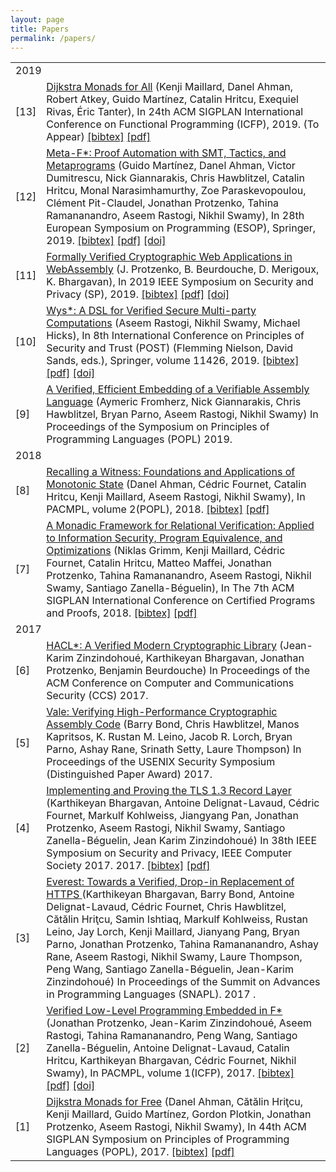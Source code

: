 ```yaml
---
layout: page
title: Papers
permalink: /papers/
---
```


<table class="result">
<tbody>

<tr><td colspan="2" class="sheader">2019</td></tr>

<tr class="bibline"><td class="bibref"><a class="bibanchor" name="13"></a>[13]</td><td class="bibitem"><span itemscope itemtype="http://schema.org/ScholarlyArticle"> <a href="https://arxiv.org/abs/1903.01237"><span class="bibtitle"  itemprop="name">Dijkstra Monads for All</span></a> (<span class="bibauthor"><span itemprop="author"  itemtype="http://schema.org/Person">Kenji Maillard</span>, <span itemprop="author"  itemtype="http://schema.org/Person">Danel Ahman</span>, <span itemprop="author"  itemtype="http://schema.org/Person">Robert Atkey</span>, <span itemprop="author"  itemtype="http://schema.org/Person">Guido Mart&iacute;nez</span>, <span itemprop="author"  itemtype="http://schema.org/Person">Catalin Hritcu</span>, <span itemprop="author"  itemtype="http://schema.org/Person">Exequiel Rivas</span>, <span itemprop="author"  itemtype="http://schema.org/Person">&Eacute;ric Tanter</span></span>), <span class="bibbooktitle">In <span itemprop="isPartOf">24th ACM SIGPLAN International Conference on Functional Programming (ICFP)</span></span>, <span itemprop="datePublished">2019</span>. (To Appear)<span class="Z3988" title="ctx_ver=Z39.88-2004&amp;rft_val_fmt=info%3Aofi%2Ffmt%3Akev%3Amtx%3Abook&amp;rft.atitle=Dijkstra+Monads+for+All&amp;rft.btitle=24th+ACM+SIGPLAN+International+Conference+on+Functional+Programming+%28ICFP%29&amp;rft.genre=bookitem&amp;rft.pub=&amp;rft_id=https%3A%2F%2Farxiv.org%2Fabs%2F1903.01237&amp;rfr_id=info%3Asid%2Fwww.fstar-lang.org%3Afstar.bib&amp;rft.date=2019&amp;rft.au=%3Cspan+itemprop%3D%22author%22++itemtype%3D%22http%3A%2F%2Fschema.org%2FPerson%22%3EKenji+Maillard%3C%2Fspan%3E&amp;rft.au=%3Cspan+itemprop%3D%22author%22++itemtype%3D%22http%3A%2F%2Fschema.org%2FPerson%22%3EDanel+Ahman%3C%2Fspan%3E&amp;rft.au=%3Cspan+itemprop%3D%22author%22++itemtype%3D%22http%3A%2F%2Fschema.org%2FPerson%22%3ERobert+Atkey%3C%2Fspan%3E&amp;rft.au=%3Cspan+itemprop%3D%22author%22++itemtype%3D%22http%3A%2F%2Fschema.org%2FPerson%22%3EGuido+Mart%C3%ADnez%3C%2Fspan%3E&amp;rft.au=%3Cspan+itemprop%3D%22author%22++itemtype%3D%22http%3A%2F%2Fschema.org%2FPerson%22%3ECatalin+Hritcu%3C%2Fspan%3E&amp;rft.au=%3Cspan+itemprop%3D%22author%22++itemtype%3D%22http%3A%2F%2Fschema.org%2FPerson%22%3EExequiel+Rivas%3C%2Fspan%3E&amp;rft.au=%3Cspan+itemprop%3D%22author%22++itemtype%3D%22http%3A%2F%2Fschema.org%2FPerson%22%3E%C3%89ric+Tanter%3C%2Fspan%3E"></span></span> <span class="bibmenu"><a class="biburl" title="dm4all" href="bibtexbrowser.php?key=dm4all&amp;bib=fstar.bib">[bibtex]</a> <a href="https://arxiv.org/abs/1903.01237">[pdf]</a></span></td></tr>

<tr class="bibline"><td class="bibref"><a class="bibanchor" name="12"></a>[12]</td><td class="bibitem"><span itemscope itemtype="http://schema.org/ScholarlyArticle"> <a href="https://fstar-lang.org/papers/metafstar"><span class="bibtitle"  itemprop="name">Meta-F*: Proof Automation with SMT, Tactics, and Metaprograms</span></a> (<span class="bibauthor"><span itemprop="author"  itemtype="http://schema.org/Person">Guido Mart&iacute;nez</span>, <span itemprop="author"  itemtype="http://schema.org/Person">Danel Ahman</span>, <span itemprop="author"  itemtype="http://schema.org/Person">Victor Dumitrescu</span>, <span itemprop="author"  itemtype="http://schema.org/Person">Nick Giannarakis</span>, <span itemprop="author"  itemtype="http://schema.org/Person">Chris Hawblitzel</span>, <span itemprop="author"  itemtype="http://schema.org/Person">Catalin Hritcu</span>, <span itemprop="author"  itemtype="http://schema.org/Person">Monal Narasimhamurthy</span>, <span itemprop="author"  itemtype="http://schema.org/Person">Zoe Paraskevopoulou</span>, <span itemprop="author"  itemtype="http://schema.org/Person">Cl&eacute;ment Pit-Claudel</span>, <span itemprop="author"  itemtype="http://schema.org/Person">Jonathan Protzenko</span>, <span itemprop="author"  itemtype="http://schema.org/Person">Tahina Ramananandro</span>, <span itemprop="author"  itemtype="http://schema.org/Person">Aseem Rastogi</span>, <span itemprop="author"  itemtype="http://schema.org/Person">Nikhil Swamy</span></span>), <span class="bibbooktitle">In <span itemprop="isPartOf">28th European Symposium on Programming (ESOP)</span></span>, <span class="bibpublisher">Springer</span>, <span itemprop="datePublished">2019</span>.<span class="Z3988" title="ctx_ver=Z39.88-2004&amp;rft_val_fmt=info%3Aofi%2Ffmt%3Akev%3Amtx%3Abook&amp;rft.atitle=Meta-F%2A%3A+Proof+Automation+with+SMT%2C+Tactics%2C+and+Metaprograms&amp;rft.btitle=28th+European+Symposium+on+Programming+%28ESOP%29&amp;rft.genre=bookitem&amp;rft.pub=Springer&amp;rft_id=https%3A%2F%2Ffstar-lang.org%2Fpapers%2Fmetafstar&amp;rfr_id=info%3Asid%2Fwww.fstar-lang.org%3Afstar.bib&amp;rft.date=2019&amp;rft.au=%3Cspan+itemprop%3D%22author%22++itemtype%3D%22http%3A%2F%2Fschema.org%2FPerson%22%3EGuido+Mart%C3%ADnez%3C%2Fspan%3E&amp;rft.au=%3Cspan+itemprop%3D%22author%22++itemtype%3D%22http%3A%2F%2Fschema.org%2FPerson%22%3EDanel+Ahman%3C%2Fspan%3E&amp;rft.au=%3Cspan+itemprop%3D%22author%22++itemtype%3D%22http%3A%2F%2Fschema.org%2FPerson%22%3EVictor+Dumitrescu%3C%2Fspan%3E&amp;rft.au=%3Cspan+itemprop%3D%22author%22++itemtype%3D%22http%3A%2F%2Fschema.org%2FPerson%22%3ENick+Giannarakis%3C%2Fspan%3E&amp;rft.au=%3Cspan+itemprop%3D%22author%22++itemtype%3D%22http%3A%2F%2Fschema.org%2FPerson%22%3EChris+Hawblitzel%3C%2Fspan%3E&amp;rft.au=%3Cspan+itemprop%3D%22author%22++itemtype%3D%22http%3A%2F%2Fschema.org%2FPerson%22%3ECatalin+Hritcu%3C%2Fspan%3E&amp;rft.au=%3Cspan+itemprop%3D%22author%22++itemtype%3D%22http%3A%2F%2Fschema.org%2FPerson%22%3EMonal+Narasimhamurthy%3C%2Fspan%3E&amp;rft.au=%3Cspan+itemprop%3D%22author%22++itemtype%3D%22http%3A%2F%2Fschema.org%2FPerson%22%3EZoe+Paraskevopoulou%3C%2Fspan%3E&amp;rft.au=%3Cspan+itemprop%3D%22author%22++itemtype%3D%22http%3A%2F%2Fschema.org%2FPerson%22%3ECl%C3%A9ment+Pit-Claudel%3C%2Fspan%3E&amp;rft.au=%3Cspan+itemprop%3D%22author%22++itemtype%3D%22http%3A%2F%2Fschema.org%2FPerson%22%3EJonathan+Protzenko%3C%2Fspan%3E&amp;rft.au=%3Cspan+itemprop%3D%22author%22++itemtype%3D%22http%3A%2F%2Fschema.org%2FPerson%22%3ETahina+Ramananandro%3C%2Fspan%3E&amp;rft.au=%3Cspan+itemprop%3D%22author%22++itemtype%3D%22http%3A%2F%2Fschema.org%2FPerson%22%3EAseem+Rastogi%3C%2Fspan%3E&amp;rft.au=%3Cspan+itemprop%3D%22author%22++itemtype%3D%22http%3A%2F%2Fschema.org%2FPerson%22%3ENikhil+Swamy%3C%2Fspan%3E"></span></span> <span class="bibmenu"><a class="biburl" title="metafstar" href="bibtexbrowser.php?key=metafstar&amp;bib=fstar.bib">[bibtex]</a> <a href="https://fstar-lang.org/papers/metafstar">[pdf]</a> <a href="http://dx.doi.org/10.1007/978-3-030-17184-1_2">[doi]</a></span></td></tr>

<tr class="bibline"><td class="bibref"><a class="bibanchor" name="11"></a>[11]</td><td class="bibitem"><span itemscope itemtype="http://schema.org/ScholarlyArticle"> <a href="https://doi.ieeecomputersociety.org/10.1109/SP.2019.00064"><span class="bibtitle"  itemprop="name">Formally Verified Cryptographic Web Applications in WebAssembly</span></a> (<span class="bibauthor"><span itemprop="author"  itemtype="http://schema.org/Person">J. Protzenko</span>, <span itemprop="author"  itemtype="http://schema.org/Person">B. Beurdouche</span>, <span itemprop="author"  itemtype="http://schema.org/Person">D. Merigoux</span>, <span itemprop="author"  itemtype="http://schema.org/Person">K. Bhargavan</span></span>), <span class="bibbooktitle">In <span itemprop="isPartOf">2019 IEEE Symposium on Security and Privacy (SP)</span></span>, <span itemprop="datePublished">2019</span>.<span class="Z3988" title="ctx_ver=Z39.88-2004&amp;rft_val_fmt=info%3Aofi%2Ffmt%3Akev%3Amtx%3Abook&amp;rft.atitle=Formally+Verified+Cryptographic+Web+Applications+in+WebAssembly&amp;rft.btitle=2019+IEEE+Symposium+on+Security+and+Privacy+%28SP%29&amp;rft.genre=bookitem&amp;rft.pub=&amp;rft_id=https%3A%2F%2Fdoi.ieeecomputersociety.org%2F10.1109%2FSP.2019.00064&amp;rfr_id=info%3Asid%2Fwww.fstar-lang.org%3Afstar.bib&amp;rft.date=2019&amp;rft.au=%3Cspan+itemprop%3D%22author%22++itemtype%3D%22http%3A%2F%2Fschema.org%2FPerson%22%3EJ.+Protzenko%3C%2Fspan%3E&amp;rft.au=%3Cspan+itemprop%3D%22author%22++itemtype%3D%22http%3A%2F%2Fschema.org%2FPerson%22%3EB.+Beurdouche%3C%2Fspan%3E&amp;rft.au=%3Cspan+itemprop%3D%22author%22++itemtype%3D%22http%3A%2F%2Fschema.org%2FPerson%22%3ED.+Merigoux%3C%2Fspan%3E&amp;rft.au=%3Cspan+itemprop%3D%22author%22++itemtype%3D%22http%3A%2F%2Fschema.org%2FPerson%22%3EK.+Bhargavan%3C%2Fspan%3E"></span></span> <span class="bibmenu"><a class="biburl" title="whacl" href="bibtexbrowser.php?key=whacl&amp;bib=fstar.bib">[bibtex]</a> <a href="https://doi.ieeecomputersociety.org/10.1109/SP.2019.00064">[pdf]</a> <a href="http://dx.doi.org/10.1109/SP.2019.00064">[doi]</a></span></td></tr>

<tr class="bibline"><td class="bibref"><a class="bibanchor" name="10"></a>[10]</td><td class="bibitem"><span itemscope itemtype="http://schema.org/ScholarlyArticle"> <a href="https://doi.org/10.1007/978-3-030-17138-4\_5"><span class="bibtitle"  itemprop="name">Wys*: A DSL for Verified Secure Multi-party Computations</span></a> (<span class="bibauthor"><span itemprop="author"  itemtype="http://schema.org/Person">Aseem Rastogi</span>, <span itemprop="author"  itemtype="http://schema.org/Person">Nikhil Swamy</span>, <span itemprop="author"  itemtype="http://schema.org/Person">Michael Hicks</span></span>), <span class="bibbooktitle">In <span itemprop="isPartOf">8th International Conference on Principles of Security and Trust (POST)</span> (Flemming Nielson, David Sands, eds.)</span>, <span class="bibpublisher">Springer</span>, volume 11426, <span itemprop="datePublished">2019</span>.<span class="Z3988" title="ctx_ver=Z39.88-2004&amp;rft_val_fmt=info%3Aofi%2Ffmt%3Akev%3Amtx%3Abook&amp;rft.atitle=Wys%2A%3A+A+DSL+for+Verified+Secure+Multi-party+Computations&amp;rft.btitle=8th+International+Conference+on+Principles+of+Security+and+Trust+%28POST%29&amp;rft.genre=bookitem&amp;rft.pub=Springer&amp;rft_id=https%3A%2F%2Fdoi.org%2F10.1007%2F978-3-030-17138-4%5C_5&amp;rfr_id=info%3Asid%2Fwww.fstar-lang.org%3Afstar.bib&amp;rft.date=2019&amp;rft.au=%3Cspan+itemprop%3D%22author%22++itemtype%3D%22http%3A%2F%2Fschema.org%2FPerson%22%3EAseem+Rastogi%3C%2Fspan%3E&amp;rft.au=%3Cspan+itemprop%3D%22author%22++itemtype%3D%22http%3A%2F%2Fschema.org%2FPerson%22%3ENikhil+Swamy%3C%2Fspan%3E&amp;rft.au=%3Cspan+itemprop%3D%22author%22++itemtype%3D%22http%3A%2F%2Fschema.org%2FPerson%22%3EMichael+Hicks%3C%2Fspan%3E"></span></span> <span class="bibmenu"><a class="biburl" title="wysstar" href="bibtexbrowser.php?key=wysstar&amp;bib=fstar.bib">[bibtex]</a> <a href="https://doi.org/10.1007/978-3-030-17138-4\_5">[pdf]</a> <a href="http://dx.doi.org/10.1007/978-3-030-17138-4_5">[doi]</a></span></td></tr>

<tr class="bibline"><td class="bibref">[9]</td>
  <td class="bibitem">
    <span itemscope="" itemtype="http://schema.org/ScholarlyArticle"> <a href="/assets/vale-popl.pdf">
      <span class="bibtitle" itemprop="name">A Verified, Efficient Embedding of a Verifiable Assembly Language</span></a>
      (<span class="bibauthor"><span itemprop="author" itemtype="http://schema.org/Person">Aymeric Fromherz</span>,
<span itemprop="author" itemtype="http://schema.org/Person">Nick Giannarakis</span>,
<span itemprop="author" itemtype="http://schema.org/Person">Chris Hawblitzel</span>,
<span itemprop="author" itemtype="http://schema.org/Person">Bryan Parno</span>,
<span itemprop="author" itemtype="http://schema.org/Person">Aseem Rastogi</span>,
<span itemprop="author" itemtype="http://schema.org/Person">Nikhil Swamy</span></span>)
      <span class="bibbooktitle">
        <span itemprop="isPartOf">In Proceedings of the Symposium on Principles of Programming Languages (POPL)</span>
      </span>
      <span itemprop="datePublished">2019</span>.
    </span>
  </td>
</tr>

<tr><td colspan="2" class="sheader">2018</td></tr>

<tr class="bibline"><td class="bibref"><a class="bibanchor" name="8"></a>[8]</td><td class="bibitem"><span itemscope itemtype="http://schema.org/ScholarlyArticle"> <a href="https://arxiv.org/abs/1707.02466"><span class="bibtitle"  itemprop="name">Recalling a Witness: Foundations and Applications of Monotonic State</span></a> (<span class="bibauthor"><span itemprop="author"  itemtype="http://schema.org/Person">Danel Ahman</span>, <span itemprop="author"  itemtype="http://schema.org/Person">C&eacute;dric Fournet</span>, <span itemprop="author"  itemtype="http://schema.org/Person">Catalin Hritcu</span>, <span itemprop="author"  itemtype="http://schema.org/Person">Kenji Maillard</span>, <span itemprop="author"  itemtype="http://schema.org/Person">Aseem Rastogi</span>, <span itemprop="author"  itemtype="http://schema.org/Person">Nikhil Swamy</span></span>), <span class="bibbooktitle">In <span itemprop="isPartOf">PACMPL</span></span>, volume 2(POPL), <span itemprop="datePublished">2018</span>.<span class="Z3988" title="ctx_ver=Z39.88-2004&amp;rft_val_fmt=info%3Aofi%2Ffmt%3Akev%3Amtx%3Ajournal&amp;rft.atitle=Recalling+a+Witness%3A+Foundations+and+Applications+of+Monotonic+State&amp;rft.jtitle=PACMPL&amp;rft.volume=2&amp;rft.issue=&amp;rft.pub=&amp;rft_id=https%3A%2F%2Farxiv.org%2Fabs%2F1707.02466&amp;rfr_id=info%3Asid%2Fwww.fstar-lang.org%3Afstar.bib&amp;rft.date=2018&amp;rft.au=%3Cspan+itemprop%3D%22author%22++itemtype%3D%22http%3A%2F%2Fschema.org%2FPerson%22%3EDanel+Ahman%3C%2Fspan%3E&amp;rft.au=%3Cspan+itemprop%3D%22author%22++itemtype%3D%22http%3A%2F%2Fschema.org%2FPerson%22%3EC%C3%A9dric+Fournet%3C%2Fspan%3E&amp;rft.au=%3Cspan+itemprop%3D%22author%22++itemtype%3D%22http%3A%2F%2Fschema.org%2FPerson%22%3ECatalin+Hritcu%3C%2Fspan%3E&amp;rft.au=%3Cspan+itemprop%3D%22author%22++itemtype%3D%22http%3A%2F%2Fschema.org%2FPerson%22%3EKenji+Maillard%3C%2Fspan%3E&amp;rft.au=%3Cspan+itemprop%3D%22author%22++itemtype%3D%22http%3A%2F%2Fschema.org%2FPerson%22%3EAseem+Rastogi%3C%2Fspan%3E&amp;rft.au=%3Cspan+itemprop%3D%22author%22++itemtype%3D%22http%3A%2F%2Fschema.org%2FPerson%22%3ENikhil+Swamy%3C%2Fspan%3E"></span></span> <span class="bibmenu"><a class="biburl" title="preorders" href="bibtexbrowser.php?key=preorders&amp;bib=fstar.bib">[bibtex]</a> <a href="https://arxiv.org/abs/1707.02466">[pdf]</a></span></td></tr>

<tr class="bibline"><td class="bibref"><a class="bibanchor" name="7"></a>[7]</td><td class="bibitem"><span itemscope itemtype="http://schema.org/ScholarlyArticle"> <a href="https://arxiv.org/abs/1703.00055"><span class="bibtitle"  itemprop="name">A Monadic Framework for Relational Verification: Applied to Information Security, Program Equivalence, and Optimizations</span></a> (<span class="bibauthor"><span itemprop="author"  itemtype="http://schema.org/Person">Niklas Grimm</span>, <span itemprop="author"  itemtype="http://schema.org/Person">Kenji Maillard</span>, <span itemprop="author"  itemtype="http://schema.org/Person">C&eacute;dric Fournet</span>, <span itemprop="author"  itemtype="http://schema.org/Person">Catalin Hritcu</span>, <span itemprop="author"  itemtype="http://schema.org/Person">Matteo Maffei</span>, <span itemprop="author"  itemtype="http://schema.org/Person">Jonathan Protzenko</span>, <span itemprop="author"  itemtype="http://schema.org/Person">Tahina Ramananandro</span>, <span itemprop="author"  itemtype="http://schema.org/Person">Aseem Rastogi</span>, <span itemprop="author"  itemtype="http://schema.org/Person">Nikhil Swamy</span>, <span itemprop="author"  itemtype="http://schema.org/Person">Santiago Zanella-B&eacute;guelin</span></span>), <span class="bibbooktitle">In <span itemprop="isPartOf">The 7th ACM SIGPLAN International Conference on Certified Programs and Proofs</span></span>, <span itemprop="datePublished">2018</span>.<span class="Z3988" title="ctx_ver=Z39.88-2004&amp;rft_val_fmt=info%3Aofi%2Ffmt%3Akev%3Amtx%3Abook&amp;rft.atitle=A+Monadic+Framework+for+Relational+Verification%3A+Applied+to+Information+Security%2C+Program+Equivalence%2C+and+Optimizations&amp;rft.btitle=The+7th+ACM+SIGPLAN+International+Conference+on+Certified+Programs+and+Proofs&amp;rft.genre=bookitem&amp;rft.pub=&amp;rft_id=https%3A%2F%2Farxiv.org%2Fabs%2F1703.00055&amp;rfr_id=info%3Asid%2Fwww.fstar-lang.org%3Afstar.bib&amp;rft.date=2018&amp;rft.au=%3Cspan+itemprop%3D%22author%22++itemtype%3D%22http%3A%2F%2Fschema.org%2FPerson%22%3ENiklas+Grimm%3C%2Fspan%3E&amp;rft.au=%3Cspan+itemprop%3D%22author%22++itemtype%3D%22http%3A%2F%2Fschema.org%2FPerson%22%3EKenji+Maillard%3C%2Fspan%3E&amp;rft.au=%3Cspan+itemprop%3D%22author%22++itemtype%3D%22http%3A%2F%2Fschema.org%2FPerson%22%3EC%C3%A9dric+Fournet%3C%2Fspan%3E&amp;rft.au=%3Cspan+itemprop%3D%22author%22++itemtype%3D%22http%3A%2F%2Fschema.org%2FPerson%22%3ECatalin+Hritcu%3C%2Fspan%3E&amp;rft.au=%3Cspan+itemprop%3D%22author%22++itemtype%3D%22http%3A%2F%2Fschema.org%2FPerson%22%3EMatteo+Maffei%3C%2Fspan%3E&amp;rft.au=%3Cspan+itemprop%3D%22author%22++itemtype%3D%22http%3A%2F%2Fschema.org%2FPerson%22%3EJonathan+Protzenko%3C%2Fspan%3E&amp;rft.au=%3Cspan+itemprop%3D%22author%22++itemtype%3D%22http%3A%2F%2Fschema.org%2FPerson%22%3ETahina+Ramananandro%3C%2Fspan%3E&amp;rft.au=%3Cspan+itemprop%3D%22author%22++itemtype%3D%22http%3A%2F%2Fschema.org%2FPerson%22%3EAseem+Rastogi%3C%2Fspan%3E&amp;rft.au=%3Cspan+itemprop%3D%22author%22++itemtype%3D%22http%3A%2F%2Fschema.org%2FPerson%22%3ENikhil+Swamy%3C%2Fspan%3E&amp;rft.au=%3Cspan+itemprop%3D%22author%22++itemtype%3D%22http%3A%2F%2Fschema.org%2FPerson%22%3ESantiago+Zanella-B%C3%A9guelin%3C%2Fspan%3E"></span></span> <span class="bibmenu"><a class="biburl" title="relational" href="bibtexbrowser.php?key=relational&amp;bib=fstar.bib">[bibtex]</a> <a href="https://arxiv.org/abs/1703.00055">[pdf]</a></span></td></tr>

<tr><td colspan="2" class="sheader">2017</td></tr>

<tr class="bibline"><td class="bibref">[6]</td>
  <td class="bibitem">
    <span itemscope="" itemtype="http://schema.org/ScholarlyArticle"> <a href="https://eprint.iacr.org/2017/536">
      <span class="bibtitle" itemprop="name">HACL*: A Verified Modern Cryptographic Library</span></a>
      (<span class="bibauthor"><span itemprop="author" itemtype="http://schema.org/Person">Jean-Karim Zinzindohoué</span>,
<span itemprop="author" itemtype="http://schema.org/Person">Karthikeyan Bhargavan</span>,
<span itemprop="author" itemtype="http://schema.org/Person">Jonathan Protzenko</span>,
<span itemprop="author" itemtype="http://schema.org/Person">Benjamin Beurdouche</span></span>)
      <span class="bibbooktitle">
        <span itemprop="isPartOf">In Proceedings of the ACM Conference on Computer and Communications Security (CCS)</span>
      </span>
      <span itemprop="datePublished">2017</span>.
    </span>
  </td>
</tr>

<tr class="bibline"><td class="bibref">[5]</td>
  <td class="bibitem">
    <span itemscope="" itemtype="http://schema.org/ScholarlyArticle"> <a href="/assets/vale2017.pdf">
      <span class="bibtitle" itemprop="name">Vale: Verifying High-Performance Cryptographic Assembly Code</span></a>
      (<span class="bibauthor"><span itemprop="author" itemtype="http://schema.org/Person">Barry Bond</span>,
<span itemprop="author" itemtype="http://schema.org/Person">Chris Hawblitzel</span>,
<span itemprop="author" itemtype="http://schema.org/Person">Manos Kapritsos</span>,
<span itemprop="author" itemtype="http://schema.org/Person">K. Rustan M. Leino</span>,
<span itemprop="author" itemtype="http://schema.org/Person">Jacob R. Lorch</span>,
<span itemprop="author" itemtype="http://schema.org/Person">Bryan Parno</span>,
<span itemprop="author" itemtype="http://schema.org/Person">Ashay Rane</span>,
<span itemprop="author" itemtype="http://schema.org/Person">Srinath Setty</span>,
<span itemprop="author" itemtype="http://schema.org/Person">Laure Thompson</span></span>)
      <span class="bibbooktitle">
        <span itemprop="isPartOf">In Proceedings of the USENIX Security Symposium (Distinguished Paper Award)</span>
      </span>
      <span itemprop="datePublished">2017</span>.
    </span>
  </td>
</tr>

<tr class="bibline"><td class="bibref">[4]</td><td class="bibitem"><span itemscope="" itemtype="http://schema.org/ScholarlyArticle"> <a href="https://eprint.iacr.org/2016/1178"><span class="bibtitle" itemprop="name">Implementing and Proving the TLS 1.3 Record Layer</span></a> (<span class="bibauthor"><span itemprop="author" itemtype="http://schema.org/Person">Karthikeyan Bhargavan</span>, <span itemprop="author" itemtype="http://schema.org/Person">Antoine Delignat-Lavaud</span>, <span itemprop="author" itemtype="http://schema.org/Person">Cédric Fournet</span>, <span itemprop="author" itemtype="http://schema.org/Person">Markulf Kohlweiss</span>, <span itemprop="author" itemtype="http://schema.org/Person">Jiangyang Pan</span>, <span itemprop="author" itemtype="http://schema.org/Person">Jonathan Protzenko</span>, <span itemprop="author" itemtype="http://schema.org/Person">Aseem Rastogi</span>, <span itemprop="author" itemtype="http://schema.org/Person">Nikhil Swamy</span>, <span itemprop="author" itemtype="http://schema.org/Person">Santiago Zanella-Béguelin</span>, <span itemprop="author" itemtype="http://schema.org/Person">Jean Karim Zinzindohoué</span></span>) <span class="bibbooktitle"> <span itemprop="isPartOf">In 38th IEEE Symposium on Security and Privacy, IEEE Computer Society 2017.</span></span> <span itemprop="datePublished">2017</span>. </span> <span class="bibmenu"><a class="biburl" title="Implementing and Proving the TLS 1.3 Record Layer" href="https://eprint.iacr.org/eprint-bin/cite.pl?entry=2016/1178">[bibtex]</a> <a href="https://eprint.iacr.org/2016/1178.pdf">[pdf]</a></span></td></tr>

<tr class="bibline">
<td class="bibref">
[3]</td>
<td class="bibitem">
<span itemscope="" itemtype="http://schema.org/ScholarlyArticle">
 <a href="/assets/snapl2017.pdf">
<span class="bibtitle" itemprop="name">
Everest: Towards a Verified, Drop-in Replacement of HTTPS</span>
</a>
 (<span class="bibauthor"><span itemprop="author" itemtype="http://schema.org/Person">Karthikeyan Bhargavan</span>,
<span itemprop="author" itemtype="http://schema.org/Person">Barry Bond</span>,
<span itemprop="author" itemtype="http://schema.org/Person">Antoine Delignat-Lavaud</span>,
<span itemprop="author" itemtype="http://schema.org/Person">Cédric Fournet</span>,
<span itemprop="author" itemtype="http://schema.org/Person">Chris Hawblitzel</span>,
<span itemprop="author" itemtype="http://schema.org/Person">Cătălin Hriţcu</span>,
<span itemprop="author" itemtype="http://schema.org/Person">Samin Ishtiaq</span>,
<span itemprop="author" itemtype="http://schema.org/Person">Markulf Kohlweiss</span>,
<span itemprop="author" itemtype="http://schema.org/Person">Rustan Leino</span>,
<span itemprop="author" itemtype="http://schema.org/Person">Jay Lorch</span>,
<span itemprop="author" itemtype="http://schema.org/Person">Kenji Maillard</span>,
<span itemprop="author" itemtype="http://schema.org/Person">Jianyang Pang</span>,
<span itemprop="author" itemtype="http://schema.org/Person">Bryan Parno</span>,
<span itemprop="author" itemtype="http://schema.org/Person">Jonathan Protzenko</span>,
<span itemprop="author" itemtype="http://schema.org/Person">Tahina Ramananandro</span>,
<span itemprop="author" itemtype="http://schema.org/Person">Ashay Rane</span>,
<span itemprop="author" itemtype="http://schema.org/Person">Aseem Rastogi</span>,
<span itemprop="author" itemtype="http://schema.org/Person">Nikhil Swamy</span>,
<span itemprop="author" itemtype="http://schema.org/Person">Laure Thompson</span>,
<span itemprop="author" itemtype="http://schema.org/Person">Peng Wang</span>,
<span itemprop="author" itemtype="http://schema.org/Person">Santiago Zanella-Béguelin</span>,
<span itemprop="author" itemtype="http://schema.org/Person">Jean-Karim Zinzindohoué</span></span>) <span class="bibbooktitle">
 <span itemprop="isPartOf">
In Proceedings of the Summit on Advances in Programming Languages (SNAPL).</span>
</span>
 <span itemprop="datePublished">
2017</span>
. </span>
</td>
</tr>

<tr class="bibline"><td class="bibref"><a class="bibanchor" name="12"></a>[2]</td><td class="bibitem"><span itemscope itemtype="http://schema.org/ScholarlyArticle"> <a href="http://arxiv.org/abs/1703.00053"><span class="bibtitle"  itemprop="name">Verified Low-Level Programming Embedded in F*</span></a> (<span class="bibauthor"><span itemprop="author"  itemtype="http://schema.org/Person">Jonathan Protzenko</span>, <span itemprop="author"  itemtype="http://schema.org/Person">Jean-Karim Zinzindohou&eacute;</span>, <span itemprop="author"  itemtype="http://schema.org/Person">Aseem Rastogi</span>, <span itemprop="author"  itemtype="http://schema.org/Person">Tahina Ramananandro</span>, <span itemprop="author"  itemtype="http://schema.org/Person">Peng Wang</span>, <span itemprop="author"  itemtype="http://schema.org/Person">Santiago Zanella-B&eacute;guelin</span>, <span itemprop="author"  itemtype="http://schema.org/Person">Antoine Delignat-Lavaud</span>, <span itemprop="author"  itemtype="http://schema.org/Person">Catalin Hritcu</span>, <span itemprop="author"  itemtype="http://schema.org/Person">Karthikeyan Bhargavan</span>, <span itemprop="author"  itemtype="http://schema.org/Person">C&eacute;dric Fournet</span>, <span itemprop="author"  itemtype="http://schema.org/Person">Nikhil Swamy</span></span>), <span class="bibbooktitle">In <span itemprop="isPartOf">PACMPL</span></span>, volume 1(ICFP), <span itemprop="datePublished">2017</span>.<span class="Z3988" title="ctx_ver=Z39.88-2004&amp;rft_val_fmt=info%3Aofi%2Ffmt%3Akev%3Amtx%3Ajournal&amp;rft.atitle=Verified+Low-Level+Programming+Embedded+in+F%2A&amp;rft.jtitle=PACMPL&amp;rft.volume=1&amp;rft.issue=&amp;rft.pub=&amp;rft_id=http%3A%2F%2Farxiv.org%2Fabs%2F1703.00053&amp;rfr_id=info%3Asid%2Fwww.fstar-lang.org%3Afstar.bib&amp;rft.date=2017&amp;rft.au=%3Cspan+itemprop%3D%22author%22++itemtype%3D%22http%3A%2F%2Fschema.org%2FPerson%22%3EJonathan+Protzenko%3C%2Fspan%3E&amp;rft.au=%3Cspan+itemprop%3D%22author%22++itemtype%3D%22http%3A%2F%2Fschema.org%2FPerson%22%3EJean-Karim+Zinzindohou%C3%A9%3C%2Fspan%3E&amp;rft.au=%3Cspan+itemprop%3D%22author%22++itemtype%3D%22http%3A%2F%2Fschema.org%2FPerson%22%3EAseem+Rastogi%3C%2Fspan%3E&amp;rft.au=%3Cspan+itemprop%3D%22author%22++itemtype%3D%22http%3A%2F%2Fschema.org%2FPerson%22%3ETahina+Ramananandro%3C%2Fspan%3E&amp;rft.au=%3Cspan+itemprop%3D%22author%22++itemtype%3D%22http%3A%2F%2Fschema.org%2FPerson%22%3EPeng+Wang%3C%2Fspan%3E&amp;rft.au=%3Cspan+itemprop%3D%22author%22++itemtype%3D%22http%3A%2F%2Fschema.org%2FPerson%22%3ESantiago+Zanella-B%C3%A9guelin%3C%2Fspan%3E&amp;rft.au=%3Cspan+itemprop%3D%22author%22++itemtype%3D%22http%3A%2F%2Fschema.org%2FPerson%22%3EAntoine+Delignat-Lavaud%3C%2Fspan%3E&amp;rft.au=%3Cspan+itemprop%3D%22author%22++itemtype%3D%22http%3A%2F%2Fschema.org%2FPerson%22%3ECatalin+Hritcu%3C%2Fspan%3E&amp;rft.au=%3Cspan+itemprop%3D%22author%22++itemtype%3D%22http%3A%2F%2Fschema.org%2FPerson%22%3EKarthikeyan+Bhargavan%3C%2Fspan%3E&amp;rft.au=%3Cspan+itemprop%3D%22author%22++itemtype%3D%22http%3A%2F%2Fschema.org%2FPerson%22%3EC%C3%A9dric+Fournet%3C%2Fspan%3E&amp;rft.au=%3Cspan+itemprop%3D%22author%22++itemtype%3D%22http%3A%2F%2Fschema.org%2FPerson%22%3ENikhil+Swamy%3C%2Fspan%3E"></span></span> <span class="bibmenu"><a class="biburl" title="lowstar" href="bibtexbrowser.php?key=lowstar&amp;bib=fstar.bib">[bibtex]</a> <a href="http://arxiv.org/abs/1703.00053">[pdf]</a> <a href="https://doi.org/10.1145/3110261">[doi]</a></span></td></tr>

<tr class="bibline"><td class="bibref">[1]</td><td class="bibitem"><span itemscope="" itemtype="http://schema.org/ScholarlyArticle"> <a href="https://www.fstar-lang.org/papers/dm4free/"><span class="bibtitle" itemprop="name">Dijkstra Monads for Free</span></a> (<span class="bibauthor"><span itemprop="author" itemtype="http://schema.org/Person">Danel Ahman</span>, <span itemprop="author" itemtype="http://schema.org/Person">Cătălin Hriţcu</span>, <span itemprop="author" itemtype="http://schema.org/Person">Kenji Maillard</span>, <span itemprop="author" itemtype="http://schema.org/Person">Guido Martínez</span>, <span itemprop="author" itemtype="http://schema.org/Person">Gordon Plotkin</span>, <span itemprop="author" itemtype="http://schema.org/Person">Jonathan Protzenko</span>, <span itemprop="author" itemtype="http://schema.org/Person">Aseem Rastogi</span>, <span itemprop="author" itemtype="http://schema.org/Person">Nikhil Swamy</span></span>), <span class="bibbooktitle">In <span itemprop="isPartOf">44th ACM SIGPLAN Symposium on Principles of Programming Languages (POPL)</span></span>, <span itemprop="datePublished">2017</span>.</span> <span class="bibmenu"><a class="biburl" title="dm4free" href="bibtexbrowser.php?key=dm4free&amp;bib=fstar.bib">[bibtex]</a> <a href="https://www.fstar-lang.org/papers/dm4free/">[pdf]</a></span></td></tr>


</tbody></table>
